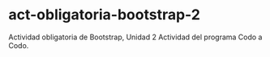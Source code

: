 # act-obligatoria-bootstrap-2
Actividad obligatoria de Bootstrap, Unidad 2
Actividad del programa Codo a Codo.
